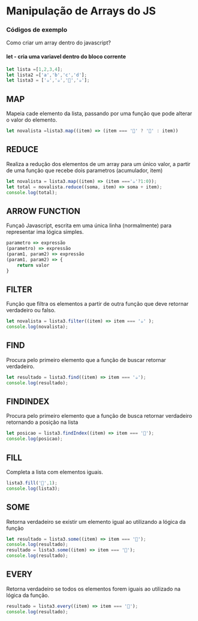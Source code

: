 # Manipulação de Arrays do JS
### Códigos de exemplo
Como criar um array dentro do javascript?

#### let - cria uma variavel dentro do bloco corrente

```javascript
let lista =[1,2,3,4];
let lista2 =['a','b','c','d'];
let lista3 = ['☕','☕','🥛','☕'];
```

## MAP
Mapeia cade elemento da lista, passando por uma função que pode alterar o valor do elemento.
```javascript
let novalista =lista3.map((item) => (item === '🥛' ? '🥤' : item))
```

## REDUCE 
Realiza a redução dos elementos de um array para um único valor, a partir de uma função que recebe dois parametros (acumulador, item)
```javascript
let novalista = lista3.map((item) => (item ==='☕'?1:0));
let total = novalista.reduce((soma, item) => soma + item);
console.log(total);
```

## ARROW FUNCTION 
Funçaõ Javascript, escrita em uma única linha (normalmente) para representar ima lógica simples.
```javascript
parametro => expressão
(parametro) => expressão
(param1, param2) => expressão
(param1, param2) => {
    return valor
}
```

## FILTER  
Função que filtra os elementos a partir de outra função que deve retornar verdadeiro ou falso.
```javascript
let novalista = lista3.filter((item) => item === '☕' );
console.log(novalista);
```

## FIND 
Procura pelo primeiro elemento que a função de buscar retornar verdadeiro.
```javascript
let resultado = lista3.find((item) => item === '☕');
console.log(resultado);
```

## FINDINDEX 
Procura pelo primeiro elemento que a função de busca retornar verdadeiro retornando a posição na lista
```javascript
let posicao = lista3.findIndex((item) => item === '🥛');
console.log(posicao);
```

## FILL 
Completa a lista com elementos iguais.
```javascript
lista3.fill('🐸',1);
console.log(lista3);
```

## SOME 
Retorna verdadeiro se existir um elemento igual ao utilizando a lógica da função
```javascript
let resultado = lista3.some((item) => item === '🐸');
console.log(resultado);
resultado = lista3.some((item) => item === '🥛');
console.log(resultado);
```

## EVERY 
Retorna verdadeiro se todos os elementos forem iguais ao utilizado na lógica da função.
```javascript
resultado = lista3.every((item) => item === '🥛');
console.log(resultado);
```
